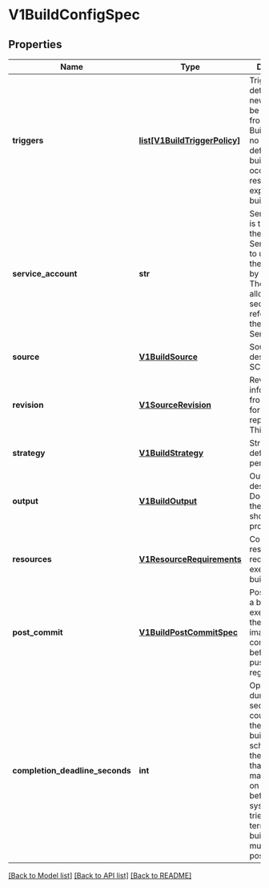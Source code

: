 # V1BuildConfigSpec

## Properties
Name | Type | Description | Notes
------------ | ------------- | ------------- | -------------
**triggers** | [**list[V1BuildTriggerPolicy]**](V1BuildTriggerPolicy.md) | Triggers determine how new Builds can be launched from a BuildConfig. If no triggers are defined, a new build can only occur as a result of an explicit client build creation. | 
**service_account** | **str** | ServiceAccount is the name of the ServiceAccount to use to run the pod created by this build. The pod will be allowed to use secrets referenced by the ServiceAccount | [optional] 
**source** | [**V1BuildSource**](V1BuildSource.md) | Source describes the SCM in use. | [optional] 
**revision** | [**V1SourceRevision**](V1SourceRevision.md) | Revision is the information from the source for a specific repo snapshot. This is optional. | [optional] 
**strategy** | [**V1BuildStrategy**](V1BuildStrategy.md) | Strategy defines how to perform a build. | 
**output** | [**V1BuildOutput**](V1BuildOutput.md) | Output describes the Docker image the Strategy should produce. | [optional] 
**resources** | [**V1ResourceRequirements**](V1ResourceRequirements.md) | Compute resource requirements to execute the build | [optional] 
**post_commit** | [**V1BuildPostCommitSpec**](V1BuildPostCommitSpec.md) | PostCommit is a build hook executed after the build output image is committed, before it is pushed to a registry. | [optional] 
**completion_deadline_seconds** | **int** | Optional duration in seconds, counted from the time when a build pod gets scheduled in the system, that the build may be active on a node before the system actively tries to terminate the build; value must be positive integer | [optional] 

[[Back to Model list]](../README.md#documentation-for-models) [[Back to API list]](../README.md#documentation-for-api-endpoints) [[Back to README]](../README.md)


